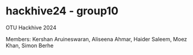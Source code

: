 # hackhive24 - group10
OTU Hackhive 2024

Members: Kershan Aruineswaran, Aliseena Ahmar, Haider Saleem, Moez Khan, Simon Berhe
